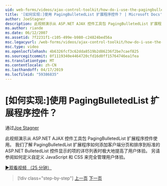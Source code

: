 ```yaml
---
uid: web-forms/videos/ajax-control-toolkit/how-do-i-use-the-pagingbulletedlist-extender-control
title: '[如何实现:]使用 PagingBulletedList 扩展程序控件？ | Microsoft Docs'
author: JoeStagner
description: 此视频演示从 ASP.NET AJAX 控件工具包 PagingBulletedList 扩展程序控件使用。 我们了解如何 PagingBulletedList extende...
ms.author: riande
ms.date: 06/12/2007
ms.assetid: 7f2231f1-c105-499e-b980-c24824bed56a
msc.legacyurl: /web-forms/videos/ajax-control-toolkit/how-do-i-use-the-pagingbulletedlist-extender-control
msc.type: video
ms.openlocfilehash: 4b6326fcf3c62dda8519b2d86236f2be7caef825
ms.sourcegitcommit: 0f1119340e4464720cfd16d0ff15764746ea1fea
ms.translationtype: MT
ms.contentlocale: zh-CN
ms.lasthandoff: 04/17/2019
ms.locfileid: "59386835"
---
```

# <a name="how-do-i-use-the-pagingbulletedlist-extender-control"></a>[如何实现:]使用 PagingBulletedList 扩展程序控件？

通过[Joe Stagner](https://github.com/JoeStagner)

此视频演示从 ASP.NET AJAX 控件工具包 PagingBulletedList 扩展程序控件使用。 我们了解 PagingBulletedList 扩展程序如何添加客户端分页和排序到标准的 ASP.NET BulletedList 控件显示的项的详尽列表时极大地提高了用户体验。 另请参阅如何定义自定义 JavaScript 和 CSS 来完全管理用户体验。

[&#9654;观看视频 （25 分钟）](https://channel9.msdn.com/Blogs/ASP-NET-Site-Videos/how-do-i-use-the-pagingbulletedlist-extender-control)

> [!div class="step-by-step"]
> [上一页](how-do-i-use-the-aspnet-ajax-listsearch-extender.md)
> [下一页](how-do-i-use-the-numericupdown-extender-control.md)

